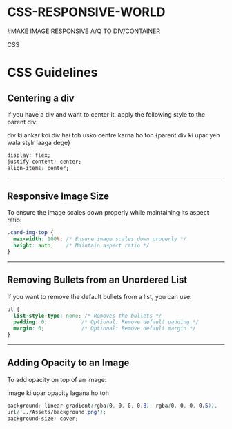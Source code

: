 # CSS-RESPONSIVE-WORLD


#MAKE IMAGE RESPONSIVE A/Q TO DIV/CONTAINER

CSS


# CSS Guidelines

## Centering a div
If you have a div and want to center it, apply the following style to the parent div:

div ki ankar koi div hai toh usko centre karna ho toh
{parent div ki upar yeh wala stylr laaga dege}

```css
display: flex;
justify-content: center;
align-items: center;
```

---

## Responsive Image Size
To ensure the image scales down properly while maintaining its aspect ratio:

```css
.card-img-top {
  max-width: 100%; /* Ensure image scales down properly */
  height: auto;    /* Maintain aspect ratio */
}
```

---

## Removing Bullets from an Unordered List
If you want to remove the default bullets from a list, you can use:

```css
ul {
  list-style-type: none; /* Removes the bullets */
  padding: 0;           /* Optional: Remove default padding */
  margin: 0;            /* Optional: Remove default margin */
}
```

---

## Adding Opacity to an Image
To add opacity on top of an image:

image ki upar opacity lagana ho toh 

```css
background: linear-gradient(rgba(0, 0, 0, 0.8), rgba(0, 0, 0, 0.5)), 
url('../Assets/background.png');
background-size: cover;
```























